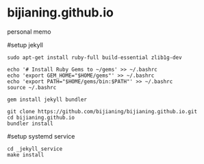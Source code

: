 # bijianing.github.io
personal memo

#setup jekyll
```
sudo apt-get install ruby-full build-essential zlib1g-dev

echo '# Install Ruby Gems to ~/gems' >> ~/.bashrc
echo 'export GEM_HOME="$HOME/gems"' >> ~/.bashrc
echo 'export PATH="$HOME/gems/bin:$PATH"' >> ~/.bashrc
source ~/.bashrc

gem install jekyll bundler

git clone https://github.com/bijianing/bijianing.github.io.git
cd bijianing.github.io
bundler install
```


#setup systemd service
```
cd _jekyll_service
make install
```
